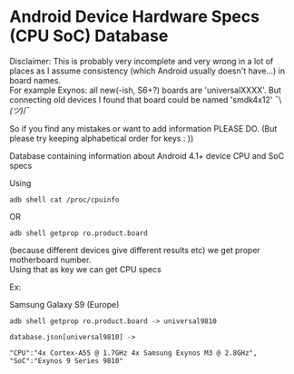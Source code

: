 # Android Device Hardware Specs (CPU SoC) Database

Disclaimer: This is probably very incomplete and very wrong in a lot of places as I assume consistency (which Android usually doesn't have...) in board names.  
For example Exynos: all new(-ish, S6+?) boards are 'universalXXXX'. But connecting old devices I found that board could be named 'smdk4x12' ¯\\_(ツ)_/¯

So if you find any mistakes or want to add information PLEASE DO. (But please try keeping alphabetical order for keys : ))

Database containing information about Android 4.1+ device CPU and SoC specs

Using 

	adb shell cat /proc/cpuinfo  

OR  

	adb shell getprop ro.product.board  

(because different devices give different results etc)
we get proper motherboard number.  
Using that as key we can get CPU specs


Ex:

Samsung Galaxy S9 (Europe)  

	adb shell getprop ro.product.board -> universal9810

	database.json[universal9810] ->  
    
	"CPU":"4x Cortex-A55 @ 1.7GHz 4x Samsung Exynos M3 @ 2.8GHz",	
   	"SoC":"Exynos 9 Series 9810"